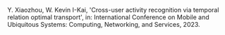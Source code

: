 Y. Xiaozhou, W. Kevin I-Kai, 'Cross-user activity recognition via temporal relation optimal transport', in: International Conference on Mobile and Ubiquitous Systems: Computing, Networking, and Services, 2023.
